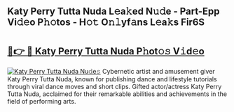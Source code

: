 ## Katy Perry Tutta Nuda L𝚎a𝚔ed N𝚞𝚍e - Part-Epp Vi𝚍𝚎o P𝚑𝚘tos - H𝚘𝚝 O𝚗𝚕yf𝚊ns L𝚎a𝚔s Fir6S

# <h2><a href="http://kf8dvw.oniu.top/?m=Katy+Perry+Tutta+Nuda">🔗👉 🔴 Katy Perry Tutta Nuda P𝚑ot𝚘𝚜 V𝚒d𝚎o</a></h2>

[![Katy Perry Tutta Nuda Nu𝚍e𝚜](https://i.imgur.com/0qMVB7G.gif)](http://kf8dvw.oniu.top/?m=Katy+Perry+Tutta+Nuda)
Cybernetic artist and amusement giver Katy Perry Tutta Nuda, known for publishing dance and lifestyle tutorials through viral dance moves and short clips. Gifted actor/actress Katy Perry Tutta Nuda, acclaimed for their remarkable abilities and achievements in the field of performing arts.  
